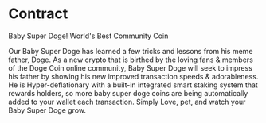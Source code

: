 # Contract
Baby Super Doge!
World's Best Community Coin

Our Baby Super Doge has learned a few tricks and lessons from his meme father, Doge. As a new crypto that is birthed by the loving fans & members of the Doge Coin online community, Baby Super Doge will seek to impress his father by showing his new improved transaction speeds & adorableness. He is Hyper-deflationary with a built-in integrated smart staking system that rewards holders, so more baby super doge coins are being automatically added to your wallet each transaction. Simply Love, pet, and watch your Baby Super Doge grow.
